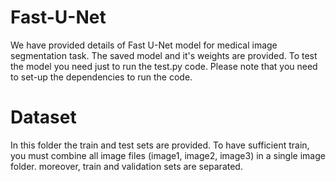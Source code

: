 # Fast-U-Net
We have provided details of Fast U-Net model for medical image segmentation task. The saved model and it's weights are provided. To test the model you need just to run the test.py code. Please note that you need to set-up the dependencies to run the code.

# Dataset
In this folder the train and test sets are provided. To have sufficient train, you must combine all image files (image1, image2, image3) in a single image folder.
moreover, train and validation sets are separated.
